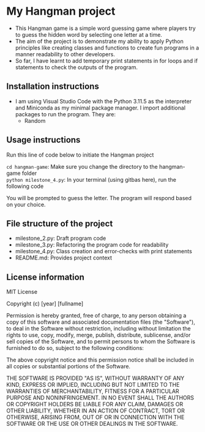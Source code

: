 # My Hangman project
- This Hangman game is a simple word guessing game where players try to guess the hidden word by selecting one letter at a time.
- The aim of the project is to demonstrate my ability to apply Python principles like creating classes and functions to create fun programs in a manner readability to other developers.
- So far, I have learnt to add temporary print statements in for loops and if statements to check the outputs of the program.

## Installation instructions
- I am using Visual Studio Code with the Python 3.11.5 as the interpreter and Miniconda as my minimal package manager. I import additional packages to run the program. They are:
    - Random

## Usage instructions
Run this line of code below to initiate the Hangman project  

`cd hangman-game`: Make sure you change the directory to the hangman-game folder  
`python milestone_4.py`: In your terminal (using gitbas here), run the following code

You will be prompted to guess the letter. The program will respond based on your choice.
 
## File structure of the project
- milestone_2.py: Draft program code
- milestone_3.py: Refactoring the program code for readability
- milestone_4.py: Class creation and error-checks with print statements
- README.md: Provides project context

## License information
MIT License

Copyright (c) [year] [fullname]

Permission is hereby granted, free of charge, to any person obtaining a copy
of this software and associated documentation files (the "Software"), to deal
in the Software without restriction, including without limitation the rights
to use, copy, modify, merge, publish, distribute, sublicense, and/or sell
copies of the Software, and to permit persons to whom the Software is
furnished to do so, subject to the following conditions:

The above copyright notice and this permission notice shall be included in all
copies or substantial portions of the Software.

THE SOFTWARE IS PROVIDED "AS IS", WITHOUT WARRANTY OF ANY KIND, EXPRESS OR
IMPLIED, INCLUDING BUT NOT LIMITED TO THE WARRANTIES OF MERCHANTABILITY,
FITNESS FOR A PARTICULAR PURPOSE AND NONINFRINGEMENT. IN NO EVENT SHALL THE
AUTHORS OR COPYRIGHT HOLDERS BE LIABLE FOR ANY CLAIM, DAMAGES OR OTHER
LIABILITY, WHETHER IN AN ACTION OF CONTRACT, TORT OR OTHERWISE, ARISING FROM,
OUT OF OR IN CONNECTION WITH THE SOFTWARE OR THE USE OR OTHER DEALINGS IN THE
SOFTWARE.